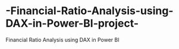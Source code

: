 # -Financial-Ratio-Analysis-using-DAX-in-Power-BI-project-
Financial Ratio Analysis using DAX in Power BI
